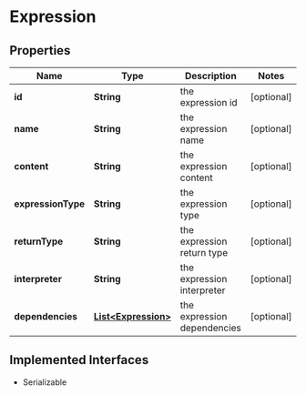 

# Expression

## Properties

Name | Type | Description | Notes
------------ | ------------- | ------------- | -------------
**id** | **String** | the expression id |  [optional]
**name** | **String** | the expression name |  [optional]
**content** | **String** | the expression content |  [optional]
**expressionType** | **String** | the expression type |  [optional]
**returnType** | **String** | the expression return type |  [optional]
**interpreter** | **String** | the expression interpreter |  [optional]
**dependencies** | [**List&lt;Expression&gt;**](Expression.md) | the expression dependencies |  [optional]


## Implemented Interfaces

* Serializable


